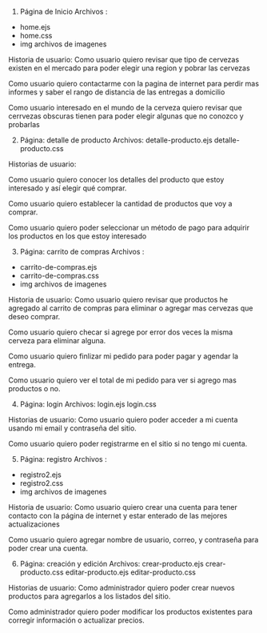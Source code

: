 1. Página de Inicio
Archivos :
- home.ejs
- home.css
- img archivos de imagenes

Historia de usuario:
Como usuario quiero revisar que tipo de cervezas existen en el mercado para poder elegir una region y pobrar las cervezas

Como usuario quiero contactarme con la pagina de internet para perdir mas informes y saber el rango de distancia de las entregas a domicilio

Como usuario interesado en el mundo de la cerveza quiero revisar que cerrvezas obscuras tienen para poder elegir algunas que no conozco y probarlas

2. Página: detalle de producto 
Archivos:
detalle-producto.ejs
detalle-producto.css

Historias de usuario:

Como usuario quiero conocer los detalles del producto que estoy interesado y así elegir qué comprar.

Como usuario quiero establecer la cantidad de productos que voy a comprar.

Como usuario quiero poder seleccionar un método de pago para adquirir los productos en los que estoy interesado

3. Página: carrito de compras
Archivos :
- carrito-de-compras.ejs
- carrito-de-compras.css
- img archivos de imagenes

Historia de usuario:
Como usuario quiero revisar que productos he agregado al carrito de compras para eliminar o agregar mas cervezas que deseo comprar.

Como usuario quiero checar si agrege por error dos veces la misma cerveza para eliminar alguna.

Como usuario quiero finlizar mi pedido para poder pagar y agendar la entrega.

Como usuario quiero ver el total de mi pedido para ver si agrego mas productos o no.

4. Página: login
Archivos:
login.ejs
login.css

Historias de usuario:
Como usuario quiero poder acceder a mi cuenta usando mi email y contraseña del sitio.

Como usuario quiero poder registrarme en el sitio si no tengo mi cuenta.

5. Página: registro
Archivos :
- registro2.ejs
- registro2.css
- img archivos de imagenes

Historia de usuario:
Como usuario quiero crear una cuenta para tener contacto con la página de internet y estar enterado de las mejores actualizaciones

Como usuario quiero agregar nombre de usuario, correo, y contraseña para poder crear una cuenta.

6. Página: creación y edición
Archivos:
crear-producto.ejs
crear-producto.css
editar-producto.ejs
editar-producto.css

Historias de usuario:
Como administrador quiero poder crear nuevos productos para agregarlos a los listados del sitio.

Como administrador quiero poder modificar los productos existentes para corregir información o actualizar precios.